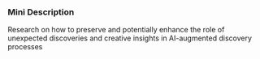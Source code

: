 ### Mini Description

Research on how to preserve and potentially enhance the role of unexpected discoveries and creative insights in AI-augmented discovery processes
